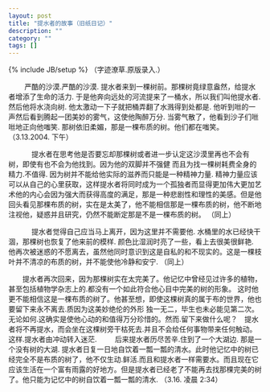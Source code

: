 ```yaml
---
layout: post
title: "提水者的故事（旧纸日记）"
description: ""
category: ""
tags: []
---
```

{% include JB/setup %}
（字迹潦草.原版录入.）

　　 严酷的沙漠.严酷的沙漠. 提水者来到一棵树前。那棵树竟绿意盎然，给提水者增添了生命的活力. 于是他奔向远处的河流提来了一桶水，所以我们叫他提水者. 然后他将水浇向树. 他太激动一下子就把桶弄翻了水溅得到处都是. 他听到咝的一声然后看到腾起一团美妙的雾气，这使他陶醉万分. 当雾气散了，他看到沙子们咝咝地正向他嗤笑. 那树依旧柔媚，那是一棵布质的树。他们都在嗤笑。
（3.13.2004. 下午）

　　　 提水者在思考他是否要忘却那棵树或者进一步认定这沙漠里再也不会有树，即使有也不会为他找到。因为他的双脚并不强健 而且为找一棵树耗费全身的精力.不值得. 因为树并不能给他实际的滋养而只能是一种精神力量. 精神力量应该可以从自己的心里获取，这样提水者将同时成为一个孤独者而显得更加伟大更加艺术他的内心会因为强大而获得高度的满足，那是一种悲剧性和理性的美感。但是他回头看见那棵布质的树，实在是太美了，他不能相信那是一棵布质的树，他不断地注视他，疑惑并且研究，仍然不能断定那是不是一棵布质的树。
（同上）

　　　 提水者觉得自己应当马上离开，因为这里并不需要他. 水桶里的水已经快干涸，那棵树也恢复了他来前的模样. 颜色比湿润时亮了一些，看上去很美很鲜艳. 他再次被迷惑的不愿离去，虽然他同时意识到这是自私的和不现实的。这是一棵枝叶并不清凉的布质的树，并不能使他冷静和安宁.
（同上）

　　提水者再次回来，因为那棵树实在太完美了。他记忆中曾经见过许多的植物，甚至包括植物学杂志上的.都没有一个如此符合他心目中完美的树的形象。 这时他更不能相信这是一棵布质的树了。他甚至想，即使这棵树真的属于布的世界，他也要留下来永不离去.质因为这美妙绝伦的外形 独一无二，毕生也未必能见第二次。无论如何.这确实是使他心动的和值得万分珍惜的。然而.留下来做什么呢？　提水者将不再提水，而会坐在这棵树旁干枯死去.并且不会给任何事物带来任何触动。这样.提水者由冲动转入迷茫.
　　 后来提水者历尽苦辛.住到了一个大湖边. 那是一个没有树的大湖. 提水者日复一日地自饮着一瓢一瓢的清水。此时他记忆中的树已经完全不是布质的树了，他不仅生动.鲜活.而且和提水者一样需要水。而且现在它应该生活在一个富有雨露的好地方。但是提水者已经老了不能再去找那棵完美的树了。他只能为记忆中的树自饮着一瓢一瓢的清水.
（3.16. 凌晨 2:34）
